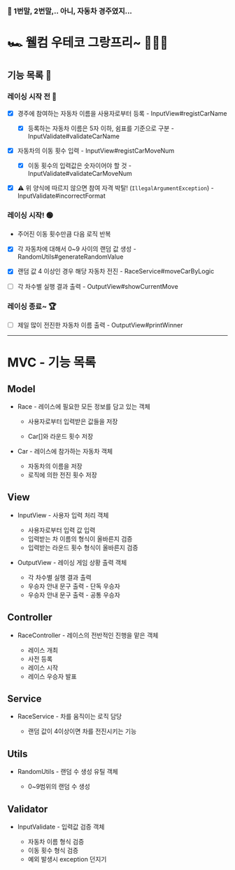 
### 🎠 1번말, 2번말,.. 아니, 자동차 경주였지...

# 🏎️ 웰컴 우테코 그랑프리~ 🏁🏁🏁
## 기능 목록 📝

### 레이싱 시작 전 🔴 
- [x]  경주에 참여하는 자동차 이름을 사용자로부터 등록 - InputView#registCarName
   - [x]  등록하는 자동차 이름은 5자 이하, 쉼표를 기준으로 구분 - InputValidate#validateCarName


- [x]  자동차의 이동 횟수 입력 - InputView#registCarMoveNum
   - [x] 이동 횟수의 입력값은 숫자이어야 할 것 - InputValidate#validateCarMoveNum


- [x] ⚠️ 위 양식에 따르지 않으면 참여 자격 박탈! (`IllegalArgumentException`) - InputValidate#incorrectFormat

### 레이싱 시작! 🟢

- 주어진 이동 횟수만큼 다음 로직 반복


- [x]  각 자동차에 대해서 0~9 사이의 랜덤 값 생성 - RandomUtils#generateRandomValue
  - [x]  랜덤 값 4 이상인 경우 해당 자동차 전진 - RaceService#moveCarByLogic
- [ ]  각 차수별 실행 결과 출력 - OutputView#showCurrentMove


### 레이싱 종료~ 🏆

- [ ]  제일 많이 전진한 자동차 이름 출력 - OutputView#printWinner

---

# MVC - 기능 목록 

## Model

- Race - 레이스에 필요한 모든 정보를 담고 있는 객체
  
  -  사용자로부터 입력받은 값들을 저장

  -  Car[]와 라운드 횟수 저장 


- Car - 레이스에 참가하는 자동차 객체

   - 자동차의 이름을 저장
   - 로직에 의한 전진 횟수 저장

## View

- InputView - 사용자 입력 처리 객체

   - 사용자로부터 입력 값 입력
   - 입력받는 차 이름의 형식이 올바른지 검증
   - 입력받는 라운드 횟수 형식이 올바른지 검증


- OutputView - 레이싱 게임 상황 출력 객체

   - 각 차수별 실행 결과 출력
   - 우승자 안내 문구 출력 - 단독 우승자
   - 우승자 안내 문구 출력 - 공통 우승자

## Controller

- RaceController - 레이스의 전반적인 진행을 맡은 객체

  - 레이스 개최
  - 사전 등록
  - 레이스 시작
  - 레이스 우승자 발표 

## Service

- RaceService - 차를 움직이는 로직 담당

  - 랜덤 값이 4이상이면 차를 전진시키는 기능

## Utils
- RandomUtils - 랜덤 수 생성 유틸 객체

   - 0~9범위의 랜덤 수 생성


## Validator 

- InputValidate - 입력값 검증 객체

   - 자동차 이름 형식 검증
   - 이동 횟수 형식 검증 
   - 예외 발생시 exception 던지기 